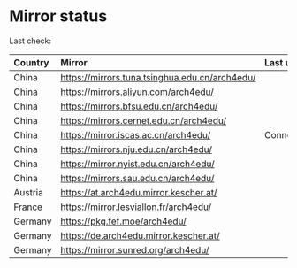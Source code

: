 <script src="./time.js"></script>
# Mirror status
Last check: <script type="text/javascript">localize(1718882187.538822);</script>

|Country|Mirror|Last update|
|:------|:-----|:----------|
|China|https://mirrors.tuna.tsinghua.edu.cn/arch4edu/|<script type="text/javascript">localize(1718865680);</script>|
|China|https://mirrors.aliyun.com/arch4edu/|<script type="text/javascript">localize(1718822308);</script>|
|China|https://mirrors.bfsu.edu.cn/arch4edu/|<script type="text/javascript">localize(1718865680);</script>|
|China|https://mirrors.cernet.edu.cn/arch4edu/|<script type="text/javascript">localize(1718865680);</script>|
|China|https://mirror.iscas.ac.cn/arch4edu/|ConnectionError|
|China|https://mirrors.nju.edu.cn/arch4edu/|<script type="text/javascript">localize(1718822308);</script>|
|China|https://mirror.nyist.edu.cn/arch4edu/|<script type="text/javascript">localize(1718822308);</script>|
|China|https://mirrors.sau.edu.cn/arch4edu/|<script type="text/javascript">localize(1718822308);</script>|
|Austria|https://at.arch4edu.mirror.kescher.at/|<script type="text/javascript">localize(1718865680);</script>|
|France|https://mirror.lesviallon.fr/arch4edu/|<script type="text/javascript">localize(1718822308);</script>|
|Germany|https://pkg.fef.moe/arch4edu/|<script type="text/javascript">localize(1718865680);</script>|
|Germany|https://de.arch4edu.mirror.kescher.at/|<script type="text/javascript">localize(1718865680);</script>|
|Germany|https://mirror.sunred.org/arch4edu/|<script type="text/javascript">localize(1718865680);</script>|

<script src="./tablefilter/tablefilter.js"></script>
<script src="./table.js"></script>